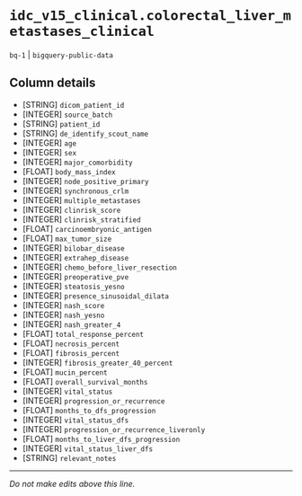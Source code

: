 # `idc_v15_clinical.colorectal_liver_metastases_clinical`
`bq-1` | `bigquery-public-data`

## Column details
* [STRING]    `dicom_patient_id`
* [INTEGER]   `source_batch`
* [STRING]    `patient_id`
* [STRING]    `de_identify_scout_name`
* [INTEGER]   `age`
* [INTEGER]   `sex`
* [INTEGER]   `major_comorbidity`
* [FLOAT]     `body_mass_index`
* [INTEGER]   `node_positive_primary`
* [INTEGER]   `synchronous_crlm`
* [INTEGER]   `multiple_metastases`
* [INTEGER]   `clinrisk_score`
* [INTEGER]   `clinrisk_stratified`
* [FLOAT]     `carcinoembryonic_antigen`
* [FLOAT]     `max_tumor_size`
* [INTEGER]   `bilobar_disease`
* [INTEGER]   `extrahep_disease`
* [INTEGER]   `chemo_before_liver_resection`
* [INTEGER]   `preoperative_pve`
* [INTEGER]   `steatosis_yesno`
* [INTEGER]   `presence_sinusoidal_dilata`
* [INTEGER]   `nash_score`
* [INTEGER]   `nash_yesno`
* [INTEGER]   `nash_greater_4`
* [FLOAT]     `total_response_percent`
* [FLOAT]     `necrosis_percent`
* [FLOAT]     `fibrosis_percent`
* [INTEGER]   `fibrosis_greater_40_percent`
* [FLOAT]     `mucin_percent`
* [FLOAT]     `overall_survival_months`
* [INTEGER]   `vital_status`
* [INTEGER]   `progression_or_recurrence`
* [FLOAT]     `months_to_dfs_progression`
* [INTEGER]   `vital_status_dfs`
* [INTEGER]   `progression_or_recurrence_liveronly`
* [FLOAT]     `months_to_liver_dfs_progression`
* [INTEGER]   `vital_status_liver_dfs`
* [STRING]    `relevant_notes`

-------------------------------------------------------------------------------
*Do not make edits above this line.*
